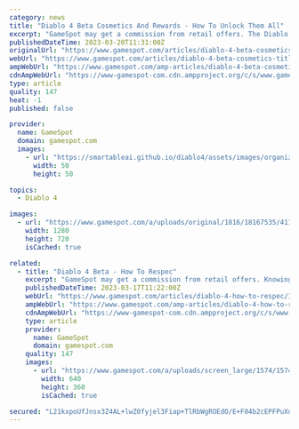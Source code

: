 ```yaml
---
category: news
title: "Diablo 4 Beta Cosmetics And Rewards - How To Unlock Them All"
excerpt: "GameSpot may get a commission from retail offers. The Diablo 4 early access beta, available to those who've pre-purchased the game, is about to end. However, the open beta will come about next weekend, and everyone will have a chance to check it out."
publishedDateTime: 2023-03-20T11:31:00Z
originalUrl: "https://www.gamespot.com/articles/diablo-4-beta-cosmetics-titles-guide/1100-6512482/"
webUrl: "https://www.gamespot.com/articles/diablo-4-beta-cosmetics-titles-guide/1100-6512482/"
ampWebUrl: "https://www.gamespot.com/amp-articles/diablo-4-beta-cosmetics-titles-guide/1100-6512482/"
cdnAmpWebUrl: "https://www-gamespot-com.cdn.ampproject.org/c/s/www.gamespot.com/amp-articles/diablo-4-beta-cosmetics-titles-guide/1100-6512482/"
type: article
quality: 147
heat: -1
published: false

provider:
  name: GameSpot
  domain: gamespot.com
  images:
    - url: "https://smartableai.github.io/diablo4/assets/images/organizations/gamespot.com-50x50.jpg"
      width: 50
      height: 50

topics:
  - Diablo 4

images:
  - url: "https://www.gamespot.com/a/uploads/original/1816/18167535/4114678-diablo4betawolfpackcosmeticbetatitlesguide-.jpeg"
    width: 1280
    height: 720
    isCached: true

related:
  - title: "Diablo 4 Beta - How To Respec"
    excerpt: "GameSpot may get a commission from retail offers. Knowing how to respec in Diablo 4 is something you'll want to figure out quickly during the beta period. One of the fundamental parts of any ..."
    publishedDateTime: 2023-03-17T11:22:00Z
    webUrl: "https://www.gamespot.com/articles/diablo-4-how-to-respec/1100-6512454/"
    ampWebUrl: "https://www.gamespot.com/amp-articles/diablo-4-how-to-respec/1100-6512454/"
    cdnAmpWebUrl: "https://www-gamespot-com.cdn.ampproject.org/c/s/www.gamespot.com/amp-articles/diablo-4-how-to-respec/1100-6512454/"
    type: article
    provider:
      name: GameSpot
      domain: gamespot.com
    quality: 147
    images:
      - url: "https://www.gamespot.com/a/uploads/screen_large/1574/15746725/4108371-88.jpg"
        width: 640
        height: 360
        isCached: true

secured: "L21kxpoUfJnsx3Z4AL+lwZ0fyjel3Fiap+TlRbWgROEdO/E+F04b2cEPFPuXuhMA/kzsN/Rm0PPsxJcrg87wTS+9ppkvgl/ZgdGD20f/3ZBqeii7ZMCxE1BL2awoP241wrGvgN076R5jvReW6fsOvIvLAcuTE8qZmjrCQn+7FCHi4Nxm/IHhq6EkplEhzqtxnn8ZQhpPciB3ZQxsaEqa9WjYGMdKZRFuYTBgEFVCYA/p03s9VejHjzVkPh7ki/KbFsWNWXV4LI8nU6iWT67+vefoXKQ3JDQXWv+gI4MnScjBFSIomMpYrmzq2plkj4QbiadAi691FxWvgvvQueHQfFlsrZ5h3IHg9j6Z0WFcYEQ=;3mJtMhBijyzBNNnKEtCRdA=="
---
```


